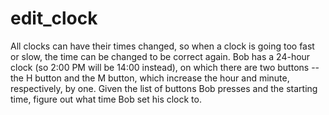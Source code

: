 # edit_clock
All clocks can have their times changed, so when a clock is going too fast or slow, the time can be changed to be correct again. Bob has a 24-hour clock (so 2:00 PM will be 14:00 instead), on which there are two buttons -- the H button and the M button, which increase the hour and minute, respectively, by one. Given the list of buttons Bob presses and the starting time, figure out what time Bob set his clock to.
